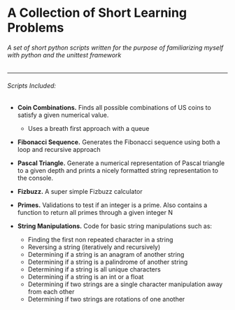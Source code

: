 # A Collection of Short Learning Problems
###### A set of short python scripts written for the purpose of familiarizing myself with python and the unittest framework
***

###### Scripts Included:
- **Coin Combinations.** Finds all possible combinations of US coins to satisfy a given numerical value.
    * Uses a breath first approach with a queue

-  **Fibonacci Sequence.** Generates the Fibonacci sequence using both a loop and recursive approach

-  **Pascal Triangle.** Generate a numerical representation of Pascal triangle to a given depth and prints a nicely formatted string representation to the console.

-  **Fizbuzz.** A super simple Fizbuzz calculator

-  **Primes.** Validations to test if an integer is a prime. Also contains a function to return all primes through a given integer N

-  **String Manipulations.** Code for basic string manipulations such as:
    * Finding the first non repeated character in a string
    * Reversing a string (iteratively and recursively)
    * Determining if a string is an anagram of another string
    * Determining if a string is a palindrome of another string
    * Determining if a string is all unique characters
    * Determining if a string is an int or a float
    * Determining if two strings are a single character manipulation away from each other
    * Determining if two strings are rotations of one another

